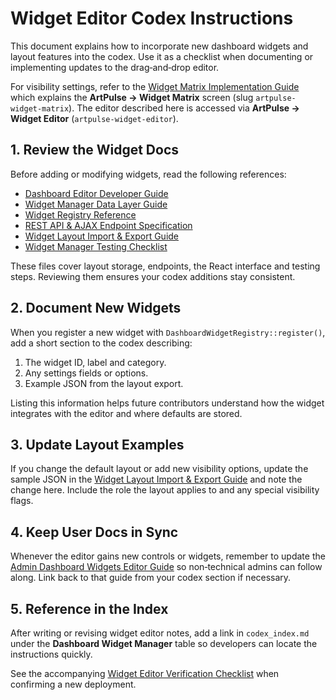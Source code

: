 # Widget Editor Codex Instructions

This document explains how to incorporate new dashboard widgets and layout features into the codex. Use it as a checklist when documenting or implementing updates to the drag‑and‑drop editor.

For visibility settings, refer to the [Widget Matrix Implementation Guide](./widget-matrix-instructions.md)
which explains the **ArtPulse → Widget Matrix** screen (slug
`artpulse-widget-matrix`). The editor described here is accessed via
**ArtPulse → Widget Editor** (`artpulse-widget-editor`).

## 1. Review the Widget Docs

Before adding or modifying widgets, read the following references:

- [Dashboard Editor Developer Guide](./dashboard-editor-developer-guide.md)
- [Widget Manager Data Layer Guide](./widget-manager-data-layer-guide.md)
- [Widget Registry Reference](./widget-registry-reference.md)
- [REST API & AJAX Endpoint Specification](./rest-api-and-ajax-endpoint-spec.md)
- [Widget Layout Import & Export Guide](./widget-layout-import-export-guide.md)
- [Widget Manager Testing Checklist](./widget-manager-testing-checklist.md)

These files cover layout storage, endpoints, the React interface and testing steps. Reviewing them ensures your codex additions stay consistent.

## 2. Document New Widgets

When you register a new widget with `DashboardWidgetRegistry::register()`, add a short section to the codex describing:

1. The widget ID, label and category.
2. Any settings fields or options.
3. Example JSON from the layout export.

Listing this information helps future contributors understand how the widget integrates with the editor and where defaults are stored.

## 3. Update Layout Examples

If you change the default layout or add new visibility options, update the sample JSON in the [Widget Layout Import & Export Guide](./widget-layout-import-export-guide.md) and note the change here. Include the role the layout applies to and any special visibility flags.

## 4. Keep User Docs in Sync

Whenever the editor gains new controls or widgets, remember to update the [Admin Dashboard Widgets Editor Guide](./Admin_Dashboard_Widgets_Editor_Guide.md) so non‑technical admins can follow along. Link back to that guide from your codex section if necessary.

## 5. Reference in the Index

After writing or revising widget editor notes, add a link in `codex_index.md` under the **Dashboard Widget Manager** table so developers can locate the instructions quickly.

See the accompanying [Widget Editor Verification Checklist](./WIDGET-EDITOR-VERIFICATION.md) when confirming a new deployment.
